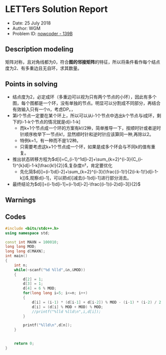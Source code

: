 
# LETTers Solution Report

- Date: 25 July 2018
- Author: WGM
- Problem ID: [nowcoder - 139B](https://www.nowcoder.com/acm/contest/139/B)

## Description modeling

矩阵对称，且对角线都为0，符合**图的邻接矩阵**的特征，所以将条件看作每个结点度为2、有多重边且无自环，求其数量。

## Points in solving

- 结点度为2，必定成环（多重边可以视为只有两个节点的小环），因此有多个图，每个图都是一个环，没有单独的节点。明显可以分割成不同部分，再结合有效输入只有一个n，考虑DP。，
- 第i个节点一定要在某个环上，所以可以从i-1个节点中选出k个节点与i成环，剩下的i-1-k个节点的情况就是d[i-1-k]
  - 而k+1个节点成一个环的方案有k!/2种，简单推导一下，按顺时针或者逆时针顺序枚举下一节点k!，显然顺时针和逆时针应该算同一种,再除以2。
  - 特例k=1，有一种而不是1/2种。
  - 只需要考虑这k+1个节点成一个环，如果是成多个环会与不同k的值有重复。
- 推出状态转移方程为$d[i]=C_{i-1}^1d[i-2]+\sum_{k=2}^{i-3}{C_{i-1}^{k}d[i-1-k]\frac{k!}{2}}$,复杂度n²，肯定要优化
  - 先化简$d[i]=(i-1)d[i-2]+\sum_{k=2}^{i-3}{\frac{(i-1)!}{2(i-k-1)!}d[i-1-k]}$,观察d[i-1]，可以把d[i]减去(i-1)d[i-1]进行部分消去。
- 最终结论为$d[i]=(i-1)d[i-1]+(i-1)d[i-2]-\frac{(i-1)(i-2)d[i-3]}{2}$

## Warnings



## Codes

```c++
#include <bits/stdc++.h>
using namespace std;

const int MAXN = 100010;
long long MOD;
long long d[MAXN];
int main()
{
    int n;
    while(~scanf("%d %lld",&n,&MOD))
    {
        d[2] = 1;
        d[3] = 1;
        d[4] = 6 % MOD;
        for(long long i=5; i<=n; i++)
        {
            d[i] = (i-1) * (d[i-1] + d[i-2]) % MOD - (i-1) * (i-2) / 2 * d[i-3] % MOD;
            d[i] = (d[i] % MOD + MOD) % MOD;
            //printf("%lld %lld\n",i,d[i]);
        }

        printf("%lld\n",d[n]);
    }
    

    return 0;
}
```
